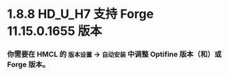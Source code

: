 # 1.8.8 HD_U_H7 支持 Forge 11.15.0.1655 版本

### 你需要在 HMCL 的 `版本设置` -> `自动安装` 中调整 Optifine 版本（和）或 Forge 版本。
